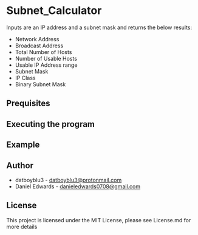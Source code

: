 # Subnet_Calculator


Inputs are an IP address and a subnet mask and returns the below results:

- Network Address
- Broadcast Address
- Total Number of Hosts
- Number of Usable Hosts
- Usable IP Address range
- Subnet Mask
- IP Class
- Binary Subnet Mask

## Prequisites



## Executing the program


## Example


## Author 
- datboyblu3 - datboyblu3@protonmail.com
- Daniel Edwards - danieledwards0708@gmail.com

## License

This project is licensed under the MIT License, please see License.md for more details
